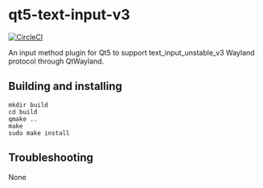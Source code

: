 # qt5-text-input-v3

[![CircleCI](https://dl.circleci.com/status-badge/img/gh/cutie-shell/qt5-text-input-v3/tree/cutie.svg?style=svg)](https://dl.circleci.com/status-badge/redirect/gh/cutie-shell/qt5-text-input-v3/tree/cutie)

An input method plugin for Qt5 to support text_input_unstable_v3 Wayland protocol through QtWayland.

## Building and installing

```
mkdir build
cd build
qmake ..
make
sudo make install
```

## Troubleshooting
None

